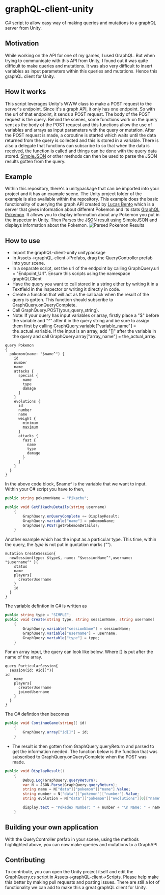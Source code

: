 # graphQL-client-unity
C# script to allow easy way of making queries and mutations to a graphQL server from Unity.

## Motivation
While working on the API for one of my games, I used GraphQL. But when trying to communicate with this API from Unity, I found out it was quite difficult to make queries and mutations. It was also very difficult to insert variables as input parameters within this queries and mutations. Hence this graphQL client for Unity.

## How it works
This script leverages Unity's WWW class to make a POST request to the server's endpoint. Since it's a graph API, it only has one endpoint. So with the url of that endpoint, it sends a POST request. The body of the POST request is the query. Behind the scenes, some functions work on the query sent as the body of the POST request and this functions allow the use of variables and arrays as input parameters with the query or mutation. After the POST request is made, a coroutine is started which waits until the data returned from the query is collected and this is stored in a variable. There is also a delegate that functions can subscribe to so that when the data is received, the function is called and things can be done with the query data stored. [SimpleJSON](http://wiki.unity3d.com/index.php/SimpleJSON) or other methods can then be used to parse the JSON results gotten from the query.

## Example
Within this repository, there's a unitypackage that can be imported into your project and it has an example scene. The Unity project folder of the example is also available within the repository. This example does the basic functionality of querying the graph API created by [Lucas Bento](https://github.com/lucasbento) which is a server that gives information about different Pokemon and its stats [GraphQL Pokemon](https://github.com/lucasbento/graphql-pokemon). It allows you to display information about any Pokemon you put in the inspector in Unity. Then Parses the JSON result using [SimpleJSON](http://wiki.unity3d.com/index.php/SimpleJSON) and displays information about the Pokemon.
![Parsed Pokemon Results](https://i.imgur.com/1ssvXrD.png)

## How to use
* Import the graphQL-client-unity unitypackage
* In Assets->graphQL-client->Prefabs, drag the QueryController prefab into your scene.
* In a separate script, set the url of the endpoint by calling GraphQuery.url = "Endpoint_Url". Ensure this scripts using the namespace graphQLClient
* Have the query you want to call stored in a string either by writing it in a Textfield in the inspector or writing it directly in code.
* Create a function that will act as the callback when the result of the query is gotten. This function should subscribe to GraphQuery.onQueryComplete.
* Call GraphQuery.POST(your_query_string).
* Note: If your query has input variables or array, firstly place a "$" before the variable and "^" after it in the query string and be sure to assign them first by calling GraphQuery.variable["variable_name"] = the_actual_variable. If the input is an array, add "[]" after the variable in the query and call GraphQuery.array["array_name"] = the_actual_array.

```
query Pokemon
{
  pokemon(name: "$name^") {
    id
    number
    name
    attacks {
      special {
        name
        type
        damage
      }
    }
    evolutions {
      id
      number
      name
      weight {
        minimum
        maximum
      }
      attacks {
        fast {
          name
          type
          damage
        }
      }
    }
  }
}
```

In the above code block, $name^ is the variable that we want to input. Within your C# script you have to then,

```C#
public string pokemonName = "Pikachu";

public void GetPikachuDetails(string username)
	{
		GraphQuery.onQueryComplete += DisplayResult;
		GraphQuery.variable["name"] = pokemonName;
		GraphQuery.POST(getPokemonDetails);
	}
```

Another example which has the input as a particular type. This time, within the query, the $type$ is not put in quotation marks ("").

```
mutation CreateSession{
  newSession(type: $type$, name: "$sessionName^",username: "$username^" ){
    status
    name
    players{
      createrUsername
    }
    id
  }
}
```

The variable defintion in C# is written as

```C#
public string type = "SIMPLE";
public void Create(string type, string sessionName, string username)
	{
		GraphQuery.variable["sessionName"] = sessionName;
		GraphQuery.variable["username"] = username;
		GraphQuery.variable["type"] = type;
	}
```

For an array input, the query can look like below. Where [] is put after the name of the array.

```
query ParticularSession{
  session(id: #id[]^){
id
    name
    players{
      createrUsername
      joinedUsername
    }
  }
}
```

The C# defintion then becomes

```C#
public void ContinueGame(string[] id)
	{
		GraphQuery.array["id[]"] = id;
	}
```

* The result is then gotten from GraphQuery.queryReturn and parsed to get the information needed.
The function below is the function that was subscribed to GraphQuery.onQueryComplete when the POST was made.

```C#
public void DisplayResult()
	{
		Debug.Log(GraphQuery.queryReturn);
		var N = JSON.Parse(GraphQuery.queryReturn);
		string name = N["data"]["pokemon"]["name"].Value;
		string number = N["data"]["pokemon"]["number"].Value;
		string evolution = N["data"]["pokemon"]["evolutions"][0]["name"].Value;

		display.text = "Pokedex Number: " + number + "\n Name: " + name + "\n Evolve Form: " + evolution;
	}
```

## Building your own application
With the QueryController prefab in your scene, using the methods highlighted above, you can now make queries and mutations to a GraphAPI.

## Contributing
To contribute, you can open the Unity project itself and edit the GraphQuery.cs script in Assets->graphQL-client->Scripts. Please help make this better by making pull requests and posting issues. There are still a lot of functionality we can add to make this a great graphQL client for Unity. 
